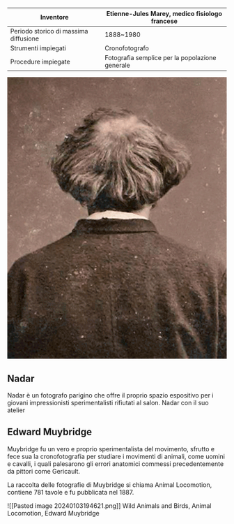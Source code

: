 | Inventore | Etienne-Jules Marey, medico fisiologo francese |
| ---- | ---- |
| Periodo storico di massima diffusione | 1888~1980 |
| Strumenti impiegati | Cronofotografo |
| Procedure impiegate | Fotografia semplice per la popolazione generale |
![Autoritratto di Nadar](Nadar_autoportrait_tournant.gif)
## Nadar

Nadar è un fotografo parigino che offre il proprio spazio espositivo per i giovani impressionisti sperimentalisti rifiutati al salon. Nadar con il suo atelier 

## Edward Muybridge 

Muybridge fu un vero e proprio sperimentalista del movimento, sfrutto e fece sua la cronofotografia per studiare i movimenti di animali, come uomini e cavalli, i quali palesarono gli errori anatomici commessi precedentemente da pittori come Gericault. 

La raccolta delle fotografie di Muybridge si chiama Animal Locomotion, contiene 781 tavole e fu pubblicata nel 1887. 

![[Pasted image 20240103194621.png]]
Wild Animals and Birds, Animal Locomotion, Edward Muybridge

